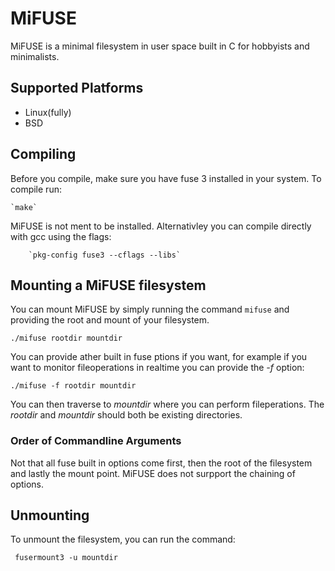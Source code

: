 # MiFUSE

MiFUSE is a minimal filesystem in user space built in C for hobbyists and minimalists.

## Supported Platforms

* Linux(fully)
* BSD

## Compiling
Before you compile, make sure you have fuse 3 installed in your system.
To compile run:


    `make`


MiFUSE is not ment to be installed.
Alternativley you can compile directly with gcc using the flags:


        `pkg-config fuse3 --cflags --libs`


## Mounting a MiFUSE filesystem

You can mount MiFUSE by simply running the command `mifuse` and providing the root and mount of your filesystem.


`
./mifuse rootdir mountdir
`

You can provide ather built in fuse ptions if you want,
for example if you want to monitor fileoperations in realtime you can provide
the _-f_ option:

`
./mifuse -f rootdir mountdir
`

You can then traverse to _mountdir_ where you can perform fileperations.
The _rootdir_ and _mountdir_ should both be existing directories.
### Order of Commandline Arguments
Not that all fuse built in options come first, then the root of the filesystem and lastly the mount point.
MiFUSE does not surpport the chaining of options.

## Unmounting

To unmount the filesystem, you can run the command:<br>

` fusermount3 -u mountdir`
